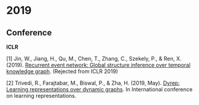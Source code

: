 # 2019

## Conference

**ICLR**

[1] Jin, W., Jiang, H., Qu, M., Chen, T., Zhang, C., Szekely, P., & Ren, X. (2019). [Recurrent event network: Global structure inference over temporal knowledge graph](https://openreview.net/forum?id=SyeyF0VtDr). (Rejected from ICLR 2019)

[2] Trivedi, R., Farajtabar, M., Biswal, P., & Zha, H. (2019, May). [Dyrep: Learning representations over dynamic graphs](https://par.nsf.gov/biblio/10099025). In International conference on learning representations.
